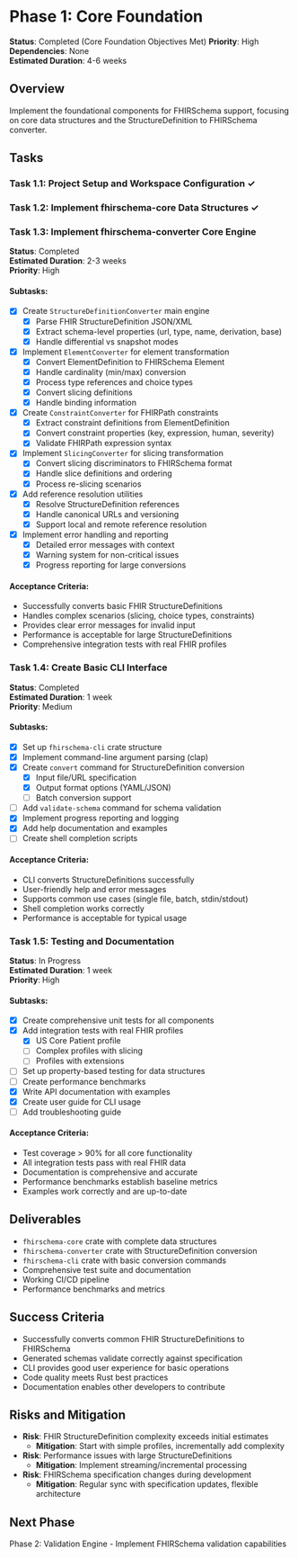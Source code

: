 # Phase 1: Core Foundation

**Status**: Completed (Core Foundation Objectives Met)
**Priority**: High  
**Dependencies**: None  
**Estimated Duration**: 4-6 weeks

## Overview
Implement the foundational components for FHIRSchema support, focusing on core data structures and the StructureDefinition to FHIRSchema converter.

## Tasks

### Task 1.1: Project Setup and Workspace Configuration ✓

### Task 1.2: Implement fhirschema-core Data Structures ✓

### Task 1.3: Implement fhirschema-converter Core Engine
**Status**: Completed  
**Estimated Duration**: 2-3 weeks  
**Priority**: High

#### Subtasks:
- [x] Create `StructureDefinitionConverter` main engine
  - [x] Parse FHIR StructureDefinition JSON/XML
  - [x] Extract schema-level properties (url, type, name, derivation, base)
  - [x] Handle differential vs snapshot modes
- [x] Implement `ElementConverter` for element transformation
  - [x] Convert ElementDefinition to FHIRSchema Element
  - [x] Handle cardinality (min/max) conversion
  - [x] Process type references and choice types
  - [x] Convert slicing definitions
  - [x] Handle binding information
- [x] Create `ConstraintConverter` for FHIRPath constraints
  - [x] Extract constraint definitions from ElementDefinition
  - [x] Convert constraint properties (key, expression, human, severity)
  - [x] Validate FHIRPath expression syntax
- [x] Implement `SlicingConverter` for slicing transformation
  - [x] Convert slicing discriminators to FHIRSchema format
  - [x] Handle slice definitions and ordering
  - [x] Process re-slicing scenarios
- [x] Add reference resolution utilities
  - [x] Resolve StructureDefinition references
  - [x] Handle canonical URLs and versioning
  - [x] Support local and remote reference resolution
- [x] Implement error handling and reporting
  - [x] Detailed error messages with context
  - [x] Warning system for non-critical issues
  - [x] Progress reporting for large conversions

#### Acceptance Criteria:
- Successfully converts basic FHIR StructureDefinitions
- Handles complex scenarios (slicing, choice types, constraints)
- Provides clear error messages for invalid input
- Performance is acceptable for large StructureDefinitions
- Comprehensive integration tests with real FHIR profiles

### Task 1.4: Create Basic CLI Interface
**Status**: Completed  
**Estimated Duration**: 1 week  
**Priority**: Medium

#### Subtasks:
- [x] Set up `fhirschema-cli` crate structure
- [x] Implement command-line argument parsing (clap)
- [x] Create `convert` command for StructureDefinition conversion
  - [x] Input file/URL specification
  - [x] Output format options (YAML/JSON)
  - [ ] Batch conversion support
- [ ] Add `validate-schema` command for schema validation
- [x] Implement progress reporting and logging
- [x] Add help documentation and examples
- [ ] Create shell completion scripts

#### Acceptance Criteria:
- CLI converts StructureDefinitions successfully
- User-friendly help and error messages
- Supports common use cases (single file, batch, stdin/stdout)
- Shell completion works correctly
- Performance is acceptable for typical usage

### Task 1.5: Testing and Documentation
**Status**: In Progress  
**Estimated Duration**: 1 week  
**Priority**: High

#### Subtasks:
- [x] Create comprehensive unit tests for all components
- [x] Add integration tests with real FHIR profiles
  - [x] US Core Patient profile
  - [ ] Complex profiles with slicing
  - [ ] Profiles with extensions
- [ ] Set up property-based testing for data structures
- [ ] Create performance benchmarks
- [x] Write API documentation with examples
- [x] Create user guide for CLI usage
- [ ] Add troubleshooting guide

#### Acceptance Criteria:
- Test coverage > 90% for all core functionality
- All integration tests pass with real FHIR data
- Documentation is comprehensive and accurate
- Performance benchmarks establish baseline metrics
- Examples work correctly and are up-to-date

## Deliverables
- `fhirschema-core` crate with complete data structures
- `fhirschema-converter` crate with StructureDefinition conversion
- `fhirschema-cli` crate with basic conversion commands
- Comprehensive test suite and documentation
- Working CI/CD pipeline
- Performance benchmarks and metrics

## Success Criteria
- Successfully converts common FHIR StructureDefinitions to FHIRSchema
- Generated schemas validate correctly against specification
- CLI provides good user experience for basic operations
- Code quality meets Rust best practices
- Documentation enables other developers to contribute

## Risks and Mitigation
- **Risk**: FHIR StructureDefinition complexity exceeds initial estimates
  - **Mitigation**: Start with simple profiles, incrementally add complexity
- **Risk**: Performance issues with large StructureDefinitions
  - **Mitigation**: Implement streaming/incremental processing
- **Risk**: FHIRSchema specification changes during development
  - **Mitigation**: Regular sync with specification updates, flexible architecture

## Next Phase
Phase 2: Validation Engine - Implement FHIRSchema validation capabilities
